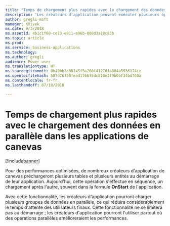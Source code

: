 ```yaml
---
title: "Temps de chargement plus rapides avec le chargement des données en parallèle dans les applications de canevas"
description: "Les créateurs d'application peuvent exécuter plusieurs opérations de chargement de données simultanément, ce qui réduit le temps d'attente pour les utilisateurs d'application."
author: gregli-msft
manager: KVivek
ms.date: 9/3/2018
ms.assetid: 4b1c1f60-ce73-e811-a96b-000d3a18c83b
ms.topic: article
ms.prod: 
ms.service: business-applications
ms.technology: 
ms.author: gregli
audience: Power user
ms.translationtype: HT
ms.sourcegitcommit: 0b40bb3c98145f5a260f412701a884a5936174ce
ms.openlocfilehash: 587d76f50fead1766f5dc810e2f9b0bf34bd760a
ms.contentlocale: fr-fr
ms.lasthandoff: 07/18/2018

---
```

# <a name="faster-load-times-with-parallel-data-loading-in-canvas-apps"></a>Temps de chargement plus rapides avec le chargement des données en parallèle dans les applications de canevas


[!include[banner](../../includes/banner.md)]

Pour des performances optimisées, de nombreux créateurs d'application de canevas préchargeront plusieurs tables et plusieurs entités au démarrage de leur application. Aujourd'hui, cette opération s'effectue en séquence, un chargement après l'autre, souvent dans la formule **OnStart** de l'application. 

Avec cette fonctionnalité, les créateurs d'application pourront charger plusieurs groupes de données en parallèle, ce qui réduira considérablement le temps d'attente des utilisateurs finaux.  Cette fonctionnalité ne se limitera pas au démarrage ; les créateurs d'application pourront l'utiliser partout où des opérations parallèles amélioreraient les performances.

